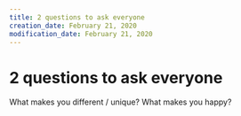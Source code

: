 ```yaml
---
title: 2 questions to ask everyone
creation_date: February 21, 2020
modification_date: February 21, 2020
---
```



# 2 questions to ask everyone

What makes you different / unique?
What makes you happy?

